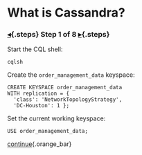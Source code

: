 <div class="top">

# What is Cassandra?
### [◂](command:katapod.loadPage?intro){.steps} Step 1 of 8 [▸](command:katapod.loadPage?step2){.steps}
</div>

Start the CQL shell:
```
cqlsh
```

Create the `order_management_data` keyspace:
```
CREATE KEYSPACE order_management_data
WITH replication = {
  'class': 'NetworkTopologyStrategy', 
  'DC-Houston': 1 };
```

Set the current working keyspace:
```
USE order_management_data;
```

[continue](command:katapod.loadPage?step2){.orange_bar}